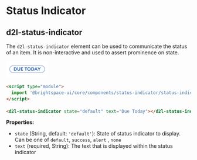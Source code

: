 # Status Indicator

## d2l-status-indicator

The `d2l-status-indicator` element can be used to communicate the status of an item. It is non-interactive and used to assert prominence on state.

![screenshot of status-indicator component](./screenshots/default-indicator.png)

```html
<script type="module">
  import '@brightspace-ui/core/components/status-indicator/status-indicator.js';
</script>

<d2l-status-indicator state="default" text="Due Today"></d2l-status-indicator>
```

**Properties:**

- `state` (String, default: `'default'`): State of status indicator to display. Can be one of  `default`, `success`, `alert` , `none`
- `text` (required, String): The text that is displayed within the status indicator
